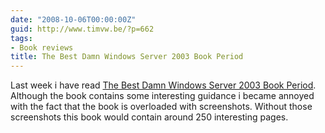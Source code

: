 ```yaml
---
date: "2008-10-06T00:00:00Z"
guid: http://www.timvw.be/?p=662
tags:
- Book reviews
title: The Best Damn Windows Server 2003 Book Period
---
```

Last week i have read [The Best Damn Windows Server 2003 Book Period](http://www.amazon.com/Windows-Server-Period-Computer-Security/dp/1931836124). Although the book contains some interesting guidance i became annoyed with the fact that the book is overloaded with screenshots. Without those screenshots this book would contain around 250 interesting pages.